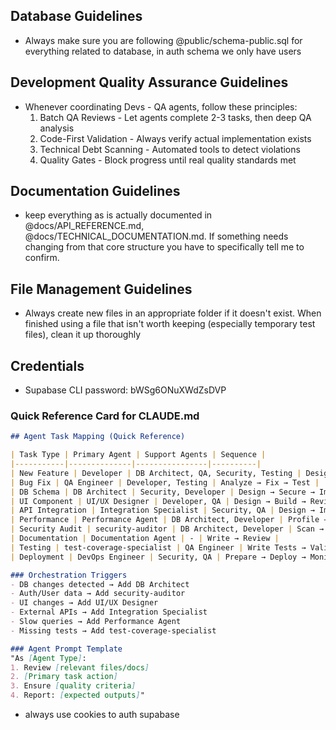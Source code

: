 ## Database Guidelines
- Always make sure you are following @public/schema-public.sql for everything related to database, in auth schema we only have users

## Development Quality Assurance Guidelines
- Whenever coordinating Devs - QA agents, follow these principles:
  1. Batch QA Reviews - Let agents complete 2-3 tasks, then deep QA analysis
  2. Code-First Validation - Always verify actual implementation exists
  3. Technical Debt Scanning - Automated tools to detect violations
  4. Quality Gates - Block progress until real quality standards met

## Documentation Guidelines
- keep everything as is actually documented in @docs/API_REFERENCE.md, @docs/TECHNICAL_DOCUMENTATION.md. If something needs changing from that core structure you have to specifically tell me to confirm.

## File Management Guidelines
- Always create new files in an appropriate folder if it doesn't exist. When finished using a file that isn't worth keeping (especially temporary test files), clean it up thoroughly

## Credentials
- Supabase CLI password: bWSg6ONuXWdZsDVP

### Quick Reference Card for CLAUDE.md

```markdown
## Agent Task Mapping (Quick Reference)

| Task Type | Primary Agent | Support Agents | Sequence |
|-----------|--------------|----------------|----------|
| New Feature | Developer | DB Architect, QA, Security, Testing | Design → Build → Review → Test |
| Bug Fix | QA Engineer | Developer, Testing | Analyze → Fix → Test |
| DB Schema | DB Architect | Security, Developer | Design → Secure → Implement |
| UI Component | UI/UX Designer | Developer, QA | Design → Build → Review |
| API Integration | Integration Specialist | Security, QA | Design → Implement → Validate |
| Performance | Performance Agent | DB Architect, Developer | Profile → Optimize → Implement |
| Security Audit | security-auditor | DB Architect, Developer | Scan → Fix → Validate |
| Documentation | Documentation Agent | - | Write → Review |
| Testing | test-coverage-specialist | QA Engineer | Write Tests → Validate Coverage |
| Deployment | DevOps Engineer | Security, QA | Prepare → Deploy → Monitor |

### Orchestration Triggers
- DB changes detected → Add DB Architect
- Auth/User data → Add security-auditor  
- UI changes → Add UI/UX Designer
- External APIs → Add Integration Specialist
- Slow queries → Add Performance Agent
- Missing tests → Add test-coverage-specialist

### Agent Prompt Template
"As [Agent Type]: 
1. Review [relevant files/docs]
2. [Primary task action]
3. Ensure [quality criteria]
4. Report: [expected outputs]"
```

- always use cookies to auth supabase